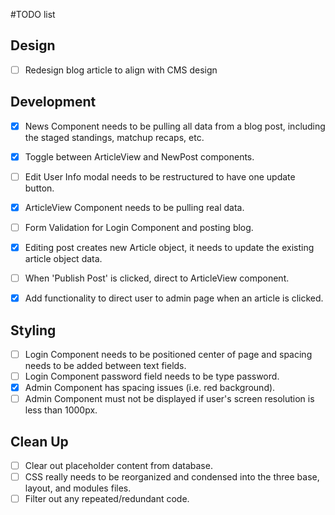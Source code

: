 #TODO list

## Design
- [ ] Redesign blog article to align with CMS design

## Development
- [X] News Component needs to be pulling all data from a blog post, including the staged standings, matchup recaps, etc.
- [X] Toggle between ArticleView and NewPost components.
- [ ] Edit User Info modal needs to be restructured to have one update button.
- [X] ArticleView Component needs to be pulling real data.
- [ ] Form Validation for Login Component and posting blog.
- [X] Editing post creates new Article object, it needs to update the existing article object data.
- [ ] When 'Publish Post' is clicked, direct to ArticleView component.
- [X] Add functionality to direct user to admin page when an article is clicked.


## Styling
- [ ] Login Component needs to be positioned center of page and spacing needs to be added between text fields.
- [ ] Login Component password field needs to be type password.
- [X] Admin Component has spacing issues (i.e. red background).
- [ ] Admin Component must not be displayed if user's screen resolution is less than 1000px.

## Clean Up
- [ ] Clear out placeholder content from database.
- [ ] CSS really needs to be reorganized and condensed into the three base, layout, and modules files.
- [ ] Filter out any repeated/redundant code.
